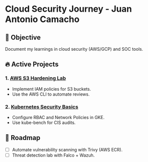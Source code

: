 # Cloud Security Journey - Juan Antonio Camacho
## 🎯 Objective
Document my learnings in cloud security (AWS/GCP) and SOC tools.

## 🔥 Active Projects
### 1. [AWS S3 Hardening Lab](https://github.com/AnthonyCloud01/aws-s3-hardening)
- Implement IAM policies for S3 buckets.
- Use the AWS CLI to automate reviews.

### 2. [Kubernetes Security Basics](https://github.com/AnthonyCloud01/k8s-security)
- Configure RBAC and Network Policies in GKE.
- Use kube-bench for CIS audits.

## 📅 Roadmap
- [ ] Automate vulnerability scanning with Trivy (AWS ECR).
- [ ] Threat detection lab with Falco + Wazuh.
